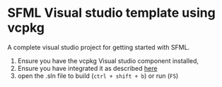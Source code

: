 # SFML Visual studio template using vcpkg

A complete visual studio project for getting started with SFML.

1. Ensure you have the vcpkg Visual studio component installed,
2. Ensure you have integrated it as described [here](https://devblogs.microsoft.com/cppblog/vcpkg-is-now-included-with-visual-studio/)
3. open the .sln file to build (`ctrl + shift + b`) or run (`F5`)
